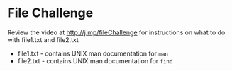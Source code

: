 # File Challenge

Review the video at http://j.mp/fileChallenge for instructions
on what to do with file1.txt and file2.txt 

  - file1.txt - contains UNIX man documentation for `man`
  - file2.txt - contains UNIX man documentation for `find` 